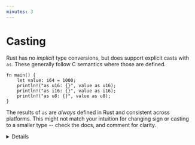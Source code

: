 ```yaml
---
minutes: 3
---
```


# Casting

Rust has no _implicit_ type conversions, but does support explicit casts with
`as`. These generally follow C semantics where those are defined.

```rust,editable
fn main() {
    let value: i64 = 1000;
    println!("as u16: {}", value as u16);
    println!("as i16: {}", value as i16);
    println!("as u8: {}", value as u8);
}
```

The results of `as` are _always_ defined in Rust and consistent across
platforms.  This might not match your intuition for changing sign or casting to
a smaller type -- check the docs, and comment for clarity.

<details>

`as` is similar to a C++ static cast.  Use of `as` in cases where data might be
lost is generally discouraged, or at least deserves an explanatory comment.

This is common in casting integers to `usize` for use as an index.

</details>

